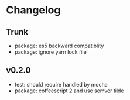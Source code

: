 
# Changelog

## Trunk

* package: es5 backward compatiblity
* package: ignore yarn lock file

## v0.2.0

* test: should require handled by mocha
* package: coffeescript 2 and use semver tilde
